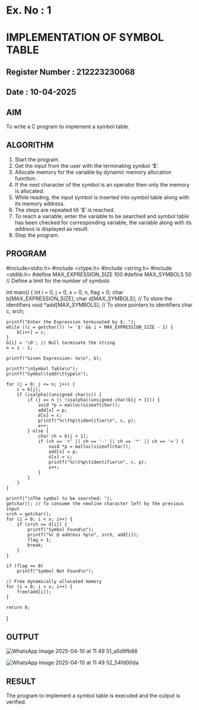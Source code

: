 # Ex. No : 1	
# IMPLEMENTATION OF SYMBOL TABLE 
## Register Number : 212223230068
## Date : 10-04-2025

## AIM   
To write a C program to implement a symbol table.

## ALGORITHM
1.	Start the program.
2.	Get the input from the user with the terminating symbol ‘$’.
3.	Allocate memory for the variable by dynamic memory allocation function.
4.	If the next character of the symbol is an operator then only the memory is allocated.
5.	While reading, the input symbol is inserted into symbol table along with its memory address.
6.	The steps are repeated till ‘$’ is reached.
7.	To reach a variable, enter the variable to be searched and symbol table has been checked for corresponding variable, the variable along with its address is displayed as result.
8.	Stop the program. 

## PROGRAM

#include<stdio.h>
#include <ctype.h>
#include <string.h>
#include <stdlib.h>
#define MAX_EXPRESSION_SIZE 100
#define MAX_SYMBOLS 50  // Define a limit for the number of symbols

int main() {
    int i = 0, j = 0, x = 0, n, flag = 0;
    char b[MAX_EXPRESSION_SIZE];
    char d[MAX_SYMBOLS]; // To store the identifiers
    void *add[MAX_SYMBOLS]; // To store pointers to identifiers
    char c, srch;

    printf("Enter the Expression terminated by $: ");
    while ((c = getchar()) != '$' && i < MAX_EXPRESSION_SIZE - 1) {
        b[i++] = c;
    }
    b[i] = '\0'; // Null terminate the string
    n = i - 1;

    printf("Given Expression: %s\n", b);

    printf("\nSymbol Table\n");
    printf("Symbol\taddr\ttype\n");

    for (j = 0; j <= n; j++) {
        c = b[j];
        if (isalpha((unsigned char)c)) {
            if (j == n || !isalpha((unsigned char)b[j + 1])) {
                void *p = malloc(sizeof(char));
                add[x] = p;
                d[x] = c;
                printf("%c\t%p\tidentifier\n", c, p);
                x++;
            } else {
                char ch = b[j + 1];
                if (ch == '+' || ch == '-' || ch == '*' || ch == '=') {
                    void *p = malloc(sizeof(char));
                    add[x] = p;
                    d[x] = c;
                    printf("%c\t%p\tidentifier\n", c, p);
                    x++;
                }
            }
        }
    }

    printf("\nThe symbol to be searched: ");
    getchar(); // To consume the newline character left by the previous input
    srch = getchar();
    for (i = 0; i < x; i++) {
        if (srch == d[i]) {
            printf("Symbol Found\n");
            printf("%c @ address %p\n", srch, add[i]);
            flag = 1;
            break;
        }
    }

    if (flag == 0)
        printf("Symbol Not Found\n");

    // Free dynamically allocated memory
    for (i = 0; i < x; i++) {
        free(add[i]);
    }

    return 0;
}




## OUTPUT 
![WhatsApp Image 2025-04-10 at 11 49 51_a5d9fb88](https://github.com/user-attachments/assets/f2e375fb-c0fd-4d5d-93fa-d65839fad75a)


![WhatsApp Image 2025-04-10 at 11 49 52_54fd00da](https://github.com/user-attachments/assets/03ad6c6d-de10-4bb3-9ba2-befd4e07314c)



## RESULT
The program to implement a symbol table is executed and the output is verified.
